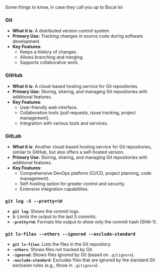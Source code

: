 Some things to know, in case they call you up to Bocal lol


### Git

- **What it is**: A distributed version control system.
- **Primary Use**: Tracking changes in source code during software development.
- **Key Features**:
    - Keeps a history of changes.
    - Allows branching and merging.
    - Supports collaborative work.

### GitHub

- **What it is**: A cloud-based hosting service for Git repositories.
- **Primary Use**: Storing, sharing, and managing Git repositories with additional features.
- **Key Features**:
    - User-friendly web interface.
    - Collaboration tools (pull requests, issue tracking, project management).
    - Integration with various tools and services.

### GitLab

- **What it is**: Another cloud-based hosting service for Git repositories, similar to GitHub, but also offers a self-hosted version.
- **Primary Use**: Storing, sharing, and managing Git repositories with additional features.
- **Key Features**:
    - Comprehensive DevOps platform (CI/CD, project planning, code management).
    - Self-hosting option for greater control and security.
    - Extensive integration capabilities.

### `git log -5 --pretty=%H`

- **`git log`**: Shows the commit logs.
- **`5`**: Limits the output to the last 5 commits.
- **`-pretty=%H`**: Formats the output to show only the commit hash (SHA-1).

### `git ls-files --others --ignored --exclude-standard`

- **`git ls-files`**: Lists the files in the Git repository.
- **`-others`**: Shows files not tracked by Git.
- **`-ignored`**: Shows files ignored by Git (based on `.gitignore`).
- **`-exclude-standard`**: Excludes files that are ignored by the standard Git exclusion rules (e.g., those in `.gitignore`).
